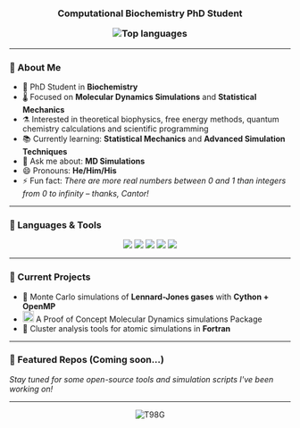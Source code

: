 <!-- Banner -->

<h3 align="center">Computational Biochemistry PhD Student

<p align="center">
  <img src="https://github-readme-stats.vercel.app/api/toplangs/username=StochasticCactus&layout=compact&theme=default" alt="Top languages" />
</p>

---

### 🧠 About Me

- 🔬 PhD Student in **Biochemistry**
- 🌡️ Focused on **Molecular Dynamics Simulations** and **Statistical Mechanics**
- ⚗️ Interested in theoretical biophysics, free energy methods, quantum chemistry calculations and scientific programming
- 📚 Currently learning: **Statistical Mechanics** and **Advanced Simulation Techniques**
- 💬 Ask me about: **MD Simulations**
- 😄 Pronouns: **He/Him/His**
- ⚡ Fun fact: *There are more real numbers between 0 and 1 than integers from 0 to infinity – thanks, Cantor!*

---

### 🧰 Languages & Tools

<p align="center">
  <img src="https://img.shields.io/badge/Python-3776AB?style=for-the-badge&logo=python&logoColor=white" />
  <img src="https://img.shields.io/badge/Jupyter-F37626?style=for-the-badge&logo=jupyter&logoColor=white" />
  <img src="https://img.shields.io/badge/C-00599C?style=for-the-badge&logo=c&logoColor=white" />
  <img src="https://img.shields.io/badge/Fortran-734F96?style=for-the-badge&logo=fortran&logoColor=white" />
  <img src="https://img.shields.io/badge/Bash-121011?style=for-the-badge&logo=gnubash&logoColor=white" />
</p>

---

### 🔭 Current Projects

- 🚧 Monte Carlo simulations of **Lennard-Jones gases** with **Cython + OpenMP**
- <img width="20" height="20" alt="molecules-4" src="https://github.com/user-attachments/assets/155fd130-645f-4c6a-aeb2-21ca25859a82" /> A Proof of Concept Molecular Dynamics simulations Package 
- 🧪 Cluster analysis tools for atomic simulations in **Fortran**

---

### 📌 Featured Repos (Coming soon...)

_Stay tuned for some open-source tools and simulation scripts I've been working on!_

---

<p align="center">
  <img src="https://komarev.com/ghpvc/?username=T98G&label=Profile%20views&color=0e75b6&style=flat" alt="T98G" />
</p>

